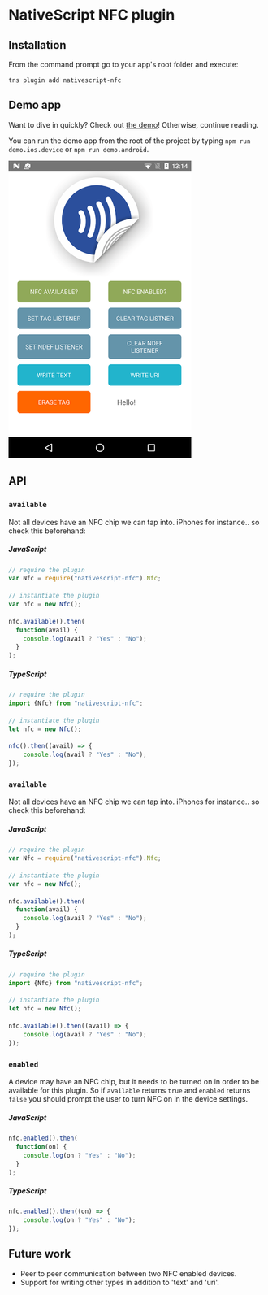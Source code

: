 # NativeScript NFC plugin

## Installation
From the command prompt go to your app's root folder and execute:

```
tns plugin add nativescript-nfc
```

## Demo app
Want to dive in quickly? Check out [the demo](demo)! Otherwise, continue reading.

You can run the demo app from the root of the project by typing `npm run demo.ios.device` or `npm run demo.android`.

<img src="https://raw.githubusercontent.com/EddyVerbruggen/nativescript-nfc/master/screenshots/android-demo.png" width="360px"/>

## API

### `available`
Not all devices have an NFC chip we can tap into. iPhones for instance.. so check this beforehand:

##### JavaScript
```js
// require the plugin
var Nfc = require("nativescript-nfc").Nfc;

// instantiate the plugin
var nfc = new Nfc();

nfc.available().then(
  function(avail) {
    console.log(avail ? "Yes" : "No");
  }
);
```

##### TypeScript
```js
// require the plugin
import {Nfc} from "nativescript-nfc";

// instantiate the plugin
let nfc = new Nfc();

nfc().then((avail) => {
    console.log(avail ? "Yes" : "No");
});
```

### `available`
Not all devices have an NFC chip we can tap into. iPhones for instance.. so check this beforehand:

##### JavaScript
```js
// require the plugin
var Nfc = require("nativescript-nfc").Nfc;

// instantiate the plugin
var nfc = new Nfc();

nfc.available().then(
  function(avail) {
    console.log(avail ? "Yes" : "No");
  }
);
```

##### TypeScript
```js
// require the plugin
import {Nfc} from "nativescript-nfc";

// instantiate the plugin
let nfc = new Nfc();

nfc.available().then((avail) => {
    console.log(avail ? "Yes" : "No");
});
```


### `enabled`
A device may have an NFC chip, but it needs to be turned on in order to be available for this plugin. So if `available` returns `true` and `enabled` returns `false` you should prompt the user to turn NFC on in the device settings.

##### JavaScript
```js
nfc.enabled().then(
  function(on) {
    console.log(on ? "Yes" : "No");
  }
);
```

##### TypeScript
```js
nfc.enabled().then((on) => {
    console.log(on ? "Yes" : "No");
});
```

## Future work
* Peer to peer communication between two NFC enabled devices.
* Support for writing other types in addition to 'text' and 'uri'.